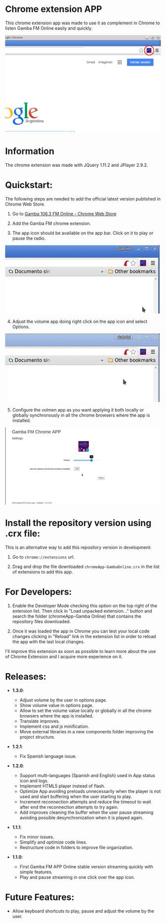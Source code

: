 Chrome extension APP
======

This chrome extension app was made to use it as complement in Chrome to listen Gamba FM Online easily and quickly.

![Gamba FM APP Online](/img/gambaFmChromeApp.png)

Information
======

The chrome extension was made with JQuery 1.11.2 and JPlayer 2.9.2.

Quickstart:
======

The following steps are needed to add the official latest version published in Chrome Web Store.

1) Go to [Gamba 106.3 FM Online - Chrome Web Store](https://chrome.google.com/webstore/detail/gamba-1063-fm-online/fkfjmigadmikjjjgikhnnenojifcgffb)

2) Add the Gamba FM chrome extension.

3) The app icon should be available on the app bar. Click on it to play or pause the radio.

![Gamba FM APP Online icon](/img/clickOnGambaApp.gif)

4) Adjust the volume app doing right click on the app icon and select Options.

![Gamba FM APP Options](/img/clickOnOptions.gif)

5) Configure the volmen app as you want applying it both locally or globally synchronously in all the chrome browsers where the app is installed.

![Gamba FM APP Settings](/img/settingGambaApp.gif)

Install the repository version using .crx file:
======

This is an alternative way to add this repository version in development:

1) Go to `chrome://extensions` url.

2) Drag and drop the file downloaded `chromeApp-GambaOnline.crx` in the list of extensions to add this app.

For Developers:
======

1) Enable the Developer Mode checking this option on the top right of the extension list. Then click in "Load unpacked extension..." button and search the folder (chromeApp-Gamba Online) that contains the repository files downloaded.

2) Once it was loaded the app in Chrome you can test your local code changes clicking in "Reload" link in the extension list in order to reload the app with the last local changes.


I'll improve this extension as soon as possible to learn more about the use of Chrome Extension and I acquire more experience on it.

Releases:
======

+ **1.3.0**:
  - Adjust volume by the user in options page.
  - Show volume value in options page.
  - Allow to set the volume value locally or globally in all the chrome browsers where the app is installed.
  - Translate improves.
  - Implement css and js minification.
  - Move external libraries in a new components folder improving the project structure.

+ **1.2.1**:
  - Fix Spanish language issue.

+ **1.2.0**: 
  - Support multi-languages (Spanish and English) used in App status icon and logs. 
  - Implement HTML5 player instead of flash. 
  - Optimize App avoiding preloads unnecessarily when the player is not used and start buffering when the user starting to play.
  - Increment reconnection attempts and reduce the timeout to wait after end the reconnection attempts to try again.
  - Add improves cleaning the buffer when the user pause streaming avoiding possible desynchronization when it is played again.

+ **1.1.1**: 
  - Fix minor issues.
  - Simplify and optimize code lines. 
  - Restructure code in folders to improve file organization.

+ **1.1.0**: 
  - First Gamba FM APP Online stable version streaming quickly with simple features.
  - Play and pause streaming in one click over the app icon.

Future Features:
======

+ Allow keyboard shortcuts to play, pause and adjust the volume by the user.
